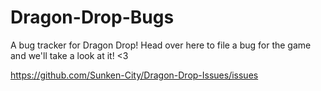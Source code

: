 # Dragon-Drop-Bugs
A bug tracker for Dragon Drop!
Head over here to file a bug for the game and we'll take a look at it! <3

https://github.com/Sunken-City/Dragon-Drop-Issues/issues
